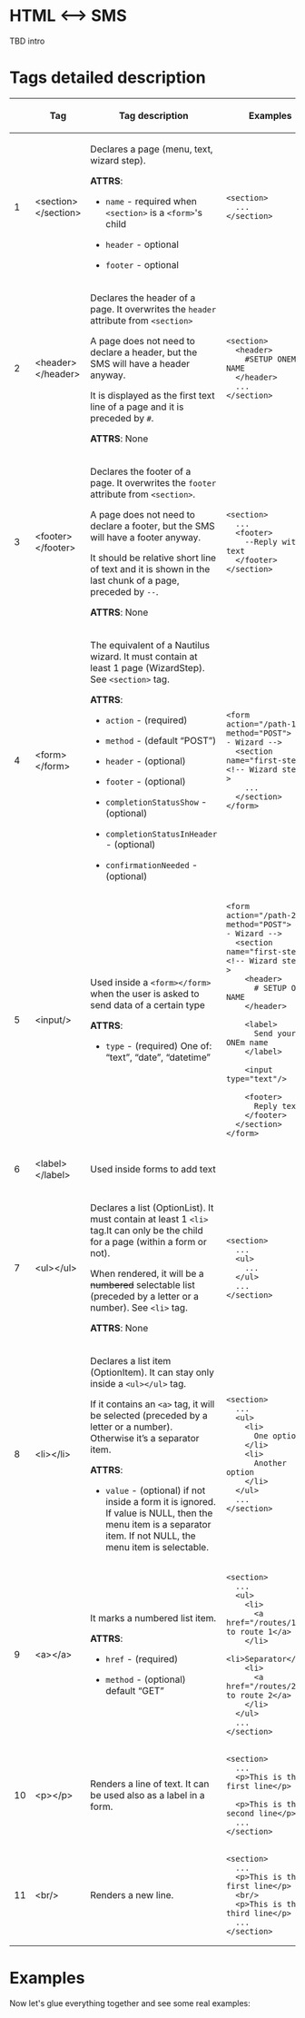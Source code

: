 # HTML \<--\> SMS

TBD intro

# Tags detailed description

<table style="width:100%;">
<thead>
<tr class="header">
<th style="min-width:5%;"></th>
<th style="min-width:25%;"><p><strong>Tag</strong></p></th>
<th style="min-width:45%;width:45%"><p><strong>Tag description</strong></p></th>
<th style="min-width:10%;width:10%;"><p><strong>Examples</strong></p></th>
</tr>
</thead>
<tbody>
<tr class="odd">
<td>1</td>
<td><p>&lt;section&gt;&lt;/section&gt;</p></td>
<td><p>Declares a page (menu, text, wizard step).</p>
<p><strong>ATTRS</strong>:</p>
<ul>
<li><p><code>name</code> - required when <code>&lt;section&gt;</code> is a <code>&lt;form&gt;</code>'s child</p></li>
<li><p><code>header</code> - optional</p></li>
<li><p><code>footer</code> - optional</p></li>
</ul></td>
<td><div class="code panel pdl" style="border-width: 1px;">
<div class="codeContent panelContent pdl">
<div class="sourceCode" id="cb1" data-syntaxhighlighter-params="brush: html; gutter: false; theme: Confluence" data-theme="Confluence" style="brush: html; gutter: false; theme: Confluence"><pre class="sourceCode html"><code class="sourceCode html"><span id="cb1-1"><a href="#cb1-1"></a><span class="kw">&lt;section&gt;</span></span>
<span id="cb1-2"><a href="#cb1-2"></a>  ...</span>
<span id="cb1-3"><a href="#cb1-3"></a><span class="kw">&lt;/section&gt;</span></span></code></pre></div>
</div>
</div></td>
</tr>
<tr class="even">
<td>2</td>
<td><p>&lt;header&gt;&lt;/header&gt;</p></td>
<td><p>Declares the header of a page. It overwrites the <code>header</code> attribute from <code>&lt;section&gt;</code></p>
<p>A page does not need to declare a header, but the SMS will have a header anyway.</p>
<p>It is displayed as the first text line of a page and it is preceded by <code>#</code>.</p>
<p><strong>ATTRS</strong>: None</p></td>
<td><div class="code panel pdl" style="border-width: 1px;">
<div class="codeContent panelContent pdl">
<div class="sourceCode" id="cb2" data-syntaxhighlighter-params="brush: html; gutter: false; theme: Confluence" data-theme="Confluence" style="brush: html; gutter: false; theme: Confluence"><pre class="sourceCode html"><code class="sourceCode html"><span id="cb2-1"><a href="#cb2-1"></a><span class="kw">&lt;section&gt;</span></span>
<span id="cb2-2"><a href="#cb2-2"></a>  <span class="kw">&lt;header&gt;</span></span>
<span id="cb2-3"><a href="#cb2-3"></a>    #SETUP ONEM NAME</span>
<span id="cb2-4"><a href="#cb2-4"></a>  <span class="kw">&lt;/header&gt;</span></span>
<span id="cb2-5"><a href="#cb2-5"></a>  ...</span>
<span id="cb2-6"><a href="#cb2-6"></a><span class="kw">&lt;/section&gt;</span></span></code></pre></div>
</div>
</div></td>
</tr>
<tr class="odd">
<td>3</td>
<td><p>&lt;footer&gt;&lt;/footer&gt;</p></td>
<td><p>Declares the footer of a page. It overwrites the <code>footer</code> attribute from <code>&lt;section&gt;</code>.</p>
<p>A page does not need to declare a footer, but the SMS will have a footer anyway.</p>
<p>It should be relative short line of text and it is shown in the last chunk of a page, preceded by <code>--</code>.</p>
<p><strong>ATTRS</strong>: None</p></td>
<td><div class="code panel pdl" style="border-width: 1px;">
<div class="codeContent panelContent pdl">
<div class="sourceCode" id="cb3" data-syntaxhighlighter-params="brush: html; gutter: false; theme: Confluence" data-theme="Confluence" style="brush: html; gutter: false; theme: Confluence"><pre class="sourceCode html"><code class="sourceCode html"><span id="cb3-1"><a href="#cb3-1"></a><span class="kw">&lt;section&gt;</span></span>
<span id="cb3-2"><a href="#cb3-2"></a>  ...</span>
<span id="cb3-3"><a href="#cb3-3"></a>  <span class="kw">&lt;footer&gt;</span></span>
<span id="cb3-4"><a href="#cb3-4"></a>    --Reply with text</span>
<span id="cb3-5"><a href="#cb3-5"></a>  <span class="kw">&lt;/footer&gt;</span></span>
<span id="cb3-6"><a href="#cb3-6"></a><span class="kw">&lt;/section&gt;</span></span></code></pre></div>
</div>
</div></td>
</tr>
<tr class="even">
<td>4</td>
<td><p>&lt;form&gt;&lt;/form&gt;</p></td>
<td><p>The equivalent of a Nautilus wizard. It must contain at least 1 page (WizardStep). See <code>&lt;section&gt;</code> tag.</p>
<p><strong>ATTRS</strong>:</p>
<ul>
<li><p><code>action</code> - (required)</p></li>
<li><p><code>method</code> - (default “POST”)</p></li>
<li><p><code>header</code> - (optional)</p></li>
<li><p><code>footer</code> - (optional)</p></li>
<li><p><code>completionStatusShow</code> - (optional)</p></li>
<li><p><code>completionStatusInHeader</code> - (optional)</p></li>
<li><p><code>confirmationNeeded</code> - (optional)</p></li>
</ul></td>
<td><div class="code panel pdl" style="border-width: 1px;">
<div class="codeContent panelContent pdl">
<div class="sourceCode" id="cb4" data-syntaxhighlighter-params="brush: html; gutter: false; theme: Confluence" data-theme="Confluence" style="brush: html; gutter: false; theme: Confluence"><pre class="sourceCode html"><code class="sourceCode html"><span id="cb4-1"><a href="#cb4-1"></a><span class="kw">&lt;form</span><span class="ot"> action=</span><span class="st">&quot;/path-1&quot;</span><span class="ot"> method=</span><span class="st">&quot;POST&quot;</span><span class="kw">&gt;</span>  <span class="co">&lt;!-- Wizard --&gt;</span></span>
<span id="cb4-2"><a href="#cb4-2"></a>  <span class="kw">&lt;section</span><span class="ot"> name=</span><span class="st">&quot;first-step&quot;</span><span class="kw">&gt;</span>  <span class="co">&lt;!-- Wizard step --&gt;</span></span>
<span id="cb4-3"><a href="#cb4-3"></a>    ...</span>
<span id="cb4-4"><a href="#cb4-4"></a>  <span class="kw">&lt;/section&gt;</span></span>
<span id="cb4-5"><a href="#cb4-5"></a><span class="kw">&lt;/form&gt;</span></span></code></pre></div>
</div>
</div></td>
</tr>
<tr class="odd">
<td>5</td>
<td><p>&lt;input/&gt;</p></td>
<td><p>Used inside a <code>&lt;form&gt;&lt;/form&gt;</code> when the user is asked to send data of a certain type</p>
<p><strong>ATTRS</strong>:</p>
<ul>
<li><p><code>type</code> - (required) One of: “text”, “date”, “datetime”</p></li>
</ul></td>
<td><div class="code panel pdl" style="border-width: 1px;">
<div class="codeContent panelContent pdl">
<div class="sourceCode" id="cb5" data-syntaxhighlighter-params="brush: html; gutter: false; theme: Confluence" data-theme="Confluence" style="brush: html; gutter: false; theme: Confluence"><pre class="sourceCode html"><code class="sourceCode html"><span id="cb5-1"><a href="#cb5-1"></a><span class="kw">&lt;form</span><span class="ot"> action=</span><span class="st">&quot;/path-2&quot;</span><span class="ot"> method=</span><span class="st">&quot;POST&quot;</span><span class="kw">&gt;</span>  <span class="co">&lt;!-- Wizard --&gt;</span></span>
<span id="cb5-2"><a href="#cb5-2"></a>  <span class="kw">&lt;section</span><span class="ot"> name=</span><span class="st">&quot;first-step&quot;</span><span class="kw">&gt;</span>  <span class="co">&lt;!-- Wizard step --&gt;</span></span>
<span id="cb5-3"><a href="#cb5-3"></a>    <span class="kw">&lt;header&gt;</span></span>
<span id="cb5-4"><a href="#cb5-4"></a>      # SETUP ONEM NAME</span>
<span id="cb5-5"><a href="#cb5-5"></a>    <span class="kw">&lt;/header&gt;</span></span>
<span id="cb5-6"><a href="#cb5-6"></a>    </span>
<span id="cb5-7"><a href="#cb5-7"></a>    <span class="kw">&lt;label&gt;</span></span>
<span id="cb5-8"><a href="#cb5-8"></a>      Send your ONEm name</span>
<span id="cb5-9"><a href="#cb5-9"></a>    <span class="kw">&lt;/label&gt;</span></span>
<span id="cb5-10"><a href="#cb5-10"></a>    </span>
<span id="cb5-11"><a href="#cb5-11"></a>    <span class="kw">&lt;input</span><span class="ot"> type=</span><span class="st">&quot;text&quot;</span><span class="kw">/&gt;</span></span>
<span id="cb5-12"><a href="#cb5-12"></a></span>
<span id="cb5-13"><a href="#cb5-13"></a>    <span class="kw">&lt;footer&gt;</span></span>
<span id="cb5-14"><a href="#cb5-14"></a>      Reply text</span>
<span id="cb5-15"><a href="#cb5-15"></a>    <span class="kw">&lt;/footer&gt;</span></span>
<span id="cb5-16"><a href="#cb5-16"></a>  <span class="kw">&lt;/section&gt;</span></span>
<span id="cb5-17"><a href="#cb5-17"></a><span class="kw">&lt;/form&gt;</span></span></code></pre></div>
</div>
</div></td>
</tr>
<tr class="even">
<td>6</td>
<td><p>&lt;label&gt;&lt;/label&gt;</p></td>
<td><p>Used inside forms to add text</p></td>
<td></td>
</tr>
<tr class="odd">
<td>7</td>
<td><p>&lt;ul&gt;&lt;/ul&gt;</p></td>
<td><p>Declares a list (OptionList). It must contain at least 1 <code>&lt;li&gt;</code> tag.It can only be the child for a page (within a form or not).</p>
<p>When rendered, it will be a <del>numbered</del> selectable list (preceded by a letter or a number). See <code>&lt;li&gt;</code> tag.</p>
<p><strong>ATTRS</strong>: None</p></td>
<td><div class="code panel pdl" style="border-width: 1px;">
<div class="codeContent panelContent pdl">
<div class="sourceCode" id="cb6" data-syntaxhighlighter-params="brush: html; gutter: false; theme: Confluence" data-theme="Confluence" style="brush: html; gutter: false; theme: Confluence"><pre class="sourceCode html"><code class="sourceCode html"><span id="cb6-1"><a href="#cb6-1"></a><span class="kw">&lt;section&gt;</span></span>
<span id="cb6-2"><a href="#cb6-2"></a>  ...</span>
<span id="cb6-3"><a href="#cb6-3"></a>  <span class="kw">&lt;ul&gt;</span></span>
<span id="cb6-4"><a href="#cb6-4"></a>    ...</span>
<span id="cb6-5"><a href="#cb6-5"></a>  <span class="kw">&lt;/ul&gt;</span></span>
<span id="cb6-6"><a href="#cb6-6"></a>  ...</span>
<span id="cb6-7"><a href="#cb6-7"></a><span class="kw">&lt;/section&gt;</span></span></code></pre></div>
</div>
</div></td>
</tr>
<tr class="even">
<td>8</td>
<td><p>&lt;li&gt;&lt;/li&gt;</p></td>
<td><p>Declares a list item (OptionItem). It can stay only inside a <code>&lt;ul&gt;&lt;/ul&gt;</code> tag.</p>
<p>If it contains an <code>&lt;a&gt;</code> tag, it will be selected (preceded by a letter or a number). Otherwise it’s a separator item.</p>
<p><strong>ATTRS</strong>:</p>
<ul>
<li><p><code>value</code> - (optional) if not inside a form it is ignored. If value is NULL, then the menu item is a separator item. If not NULL, the menu item is selectable.</p></li>
</ul></td>
<td><div class="code panel pdl" style="border-width: 1px;">
<div class="codeContent panelContent pdl">
<div class="sourceCode" id="cb7" data-syntaxhighlighter-params="brush: html; gutter: false; theme: Confluence" data-theme="Confluence" style="brush: html; gutter: false; theme: Confluence"><pre class="sourceCode html"><code class="sourceCode html"><span id="cb7-1"><a href="#cb7-1"></a><span class="kw">&lt;section&gt;</span></span>
<span id="cb7-2"><a href="#cb7-2"></a>  ...</span>
<span id="cb7-3"><a href="#cb7-3"></a>  <span class="kw">&lt;ul&gt;</span></span>
<span id="cb7-4"><a href="#cb7-4"></a>    <span class="kw">&lt;li&gt;</span></span>
<span id="cb7-5"><a href="#cb7-5"></a>      One option</span>
<span id="cb7-6"><a href="#cb7-6"></a>    <span class="kw">&lt;/li&gt;</span></span>
<span id="cb7-7"><a href="#cb7-7"></a>    <span class="kw">&lt;li&gt;</span></span>
<span id="cb7-8"><a href="#cb7-8"></a>      Another option</span>
<span id="cb7-9"><a href="#cb7-9"></a>    <span class="kw">&lt;/li&gt;</span></span>
<span id="cb7-10"><a href="#cb7-10"></a>  <span class="kw">&lt;/ul&gt;</span></span>
<span id="cb7-11"><a href="#cb7-11"></a>  ...</span>
<span id="cb7-12"><a href="#cb7-12"></a><span class="kw">&lt;/section&gt;</span></span></code></pre></div>
</div>
</div></td>
</tr>
<tr class="odd">
<td>9</td>
<td><p>&lt;a&gt;&lt;/a&gt;</p></td>
<td><p>It marks a numbered list item.</p>
<p><strong>ATTRS</strong>:</p>
<ul>
<li><p><code>href</code> - (required)</p></li>
<li><p><code>method</code> - (optional) default “GET”</p></li>
</ul></td>
<td><div class="code panel pdl" style="border-width: 1px;">
<div class="codeContent panelContent pdl">
<div class="sourceCode" id="cb8" data-syntaxhighlighter-params="brush: html; gutter: false; theme: Confluence" data-theme="Confluence" style="brush: html; gutter: false; theme: Confluence"><pre class="sourceCode html"><code class="sourceCode html"><span id="cb8-1"><a href="#cb8-1"></a><span class="kw">&lt;section&gt;</span></span>
<span id="cb8-2"><a href="#cb8-2"></a>  ...</span>
<span id="cb8-3"><a href="#cb8-3"></a>  <span class="kw">&lt;ul&gt;</span></span>
<span id="cb8-4"><a href="#cb8-4"></a>    <span class="kw">&lt;li&gt;</span></span>
<span id="cb8-5"><a href="#cb8-5"></a>      <span class="kw">&lt;a</span><span class="ot"> href=</span><span class="st">&quot;/routes/1&quot;</span><span class="kw">&gt;</span>Go to route 1<span class="kw">&lt;/a&gt;</span></span>
<span id="cb8-6"><a href="#cb8-6"></a>    <span class="kw">&lt;/li&gt;</span></span>
<span id="cb8-7"><a href="#cb8-7"></a>    <span class="kw">&lt;li&gt;</span>Separator<span class="kw">&lt;/li&gt;</span></span>
<span id="cb8-8"><a href="#cb8-8"></a>    <span class="kw">&lt;li&gt;</span></span>
<span id="cb8-9"><a href="#cb8-9"></a>      <span class="kw">&lt;a</span><span class="ot"> href=</span><span class="st">&quot;/routes/2&quot;</span><span class="kw">&gt;</span>Go to route 2<span class="kw">&lt;/a&gt;</span></span>
<span id="cb8-10"><a href="#cb8-10"></a>    <span class="kw">&lt;/li&gt;</span></span>
<span id="cb8-11"><a href="#cb8-11"></a>  <span class="kw">&lt;/ul&gt;</span></span>
<span id="cb8-12"><a href="#cb8-12"></a>  ...</span>
<span id="cb8-13"><a href="#cb8-13"></a><span class="kw">&lt;/section&gt;</span></span></code></pre></div>
</div>
</div></td>
</tr>
<tr class="even">
<td>10</td>
<td><p>&lt;p&gt;&lt;/p&gt;</p></td>
<td><p>Renders a line of text. It can be used also as a label in a form.</p></td>
<td><div class="code panel pdl" style="border-width: 1px;">
<div class="codeContent panelContent pdl">
<div class="sourceCode" id="cb9" data-syntaxhighlighter-params="brush: html; gutter: false; theme: Confluence" data-theme="Confluence" style="brush: html; gutter: false; theme: Confluence"><pre class="sourceCode html"><code class="sourceCode html"><span id="cb9-1"><a href="#cb9-1"></a><span class="kw">&lt;section&gt;</span></span>
<span id="cb9-2"><a href="#cb9-2"></a>  ...</span>
<span id="cb9-3"><a href="#cb9-3"></a>  <span class="kw">&lt;p&gt;</span>This is the first line<span class="kw">&lt;/p&gt;</span></span>
<span id="cb9-4"><a href="#cb9-4"></a>  </span>
<span id="cb9-5"><a href="#cb9-5"></a>  <span class="kw">&lt;p&gt;</span>This is the second line<span class="kw">&lt;/p&gt;</span></span>
<span id="cb9-6"><a href="#cb9-6"></a>  ...</span>
<span id="cb9-7"><a href="#cb9-7"></a><span class="kw">&lt;/section&gt;</span></span></code></pre></div>
</div>
</div></td>
</tr>
<tr class="odd">
<td>11</td>
<td><p>&lt;br/&gt;</p></td>
<td><p>Renders a new line.</p></td>
<td><div class="code panel pdl" style="border-width: 1px;">
<div class="codeContent panelContent pdl">
<div class="sourceCode" id="cb10" data-syntaxhighlighter-params="brush: html; gutter: false; theme: Confluence" data-theme="Confluence" style="brush: html; gutter: false; theme: Confluence"><pre class="sourceCode html"><code class="sourceCode html"><span id="cb10-1"><a href="#cb10-1"></a><span class="kw">&lt;section&gt;</span></span>
<span id="cb10-2"><a href="#cb10-2"></a>  ...</span>
<span id="cb10-3"><a href="#cb10-3"></a>  <span class="kw">&lt;p&gt;</span>This is the first line<span class="kw">&lt;/p&gt;</span></span>
<span id="cb10-4"><a href="#cb10-4"></a>  <span class="kw">&lt;br/&gt;</span></span>
<span id="cb10-5"><a href="#cb10-5"></a>  <span class="kw">&lt;p&gt;</span>This is the third line<span class="kw">&lt;/p&gt;</span></span>
<span id="cb10-6"><a href="#cb10-6"></a>  ...</span>
<span id="cb10-7"><a href="#cb10-7"></a><span class="kw">&lt;/section&gt;</span></span></code></pre></div>
</div>
</div></td>
</tr>
</tbody>
</table>

# Examples

Now let's glue everything together and see some real examples:
